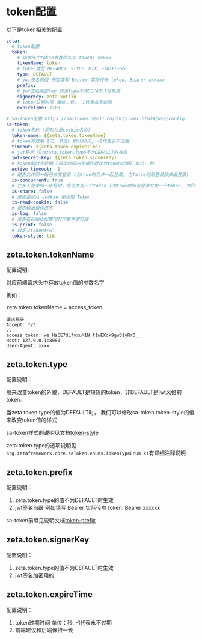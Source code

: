 # token配置

以下是token相关的配置
```yaml
zeta:
  # token配置
  token:
    # 请求头中token参数的名字 token: xxxxx
    tokenName: token
    # token类型 DEFAULT、STYLE、MIX、STATELESS
    type: DEFAULT
    # jwt签名前缀 例如填写 Bearer 实际传参 token: Bearer xxxxxx
    prefix:
    # jwt签名加密key 仅当type不为DEFAULT时有效
    signerKey: zeta-kotlin
    # token过期时间 单位：秒, -1代表永不过期
    expireTime: 7200

# Sa-Token配置 https://sa-token.dev33.cn/doc/index.html#/use/config
sa-token:
  # token名称 (同时也是cookie名称)
  token-name: ${zeta.token.tokenName}
  # token有效期 1天，单位s 默认30天, -1代表永不过期
  timeout: ${zeta.token.expireTime}
  # jwt秘钥 仅当zeta.token.type不为DEFAULT时有效
  jwt-secret-key: ${zeta.token.signerKey}
  # token临时有效期 (指定时间内无操作就视为token过期) 单位: 秒
  active-timeout: -1
  # 是否允许同一账号并发登录 (为true时允许一起登录, 为false时新登录挤掉旧登录)
  is-concurrent: true
  # 在多人登录同一账号时，是否共用一个token (为true时所有登录共用一个token, 为false时每次登录新建一个token)
  is-share: false
  # 是否尝试从 cookie 里读取 Token
  is-read-cookie: false
  # 是否输出操作日志
  is-log: false
  # 是否在初始化配置时打印版本字符画
  is-print: false
  # 自定义token样式
  token-style: tik
```

## zeta.token.tokenName
配置说明:

对应前端请求头中存放token值的参数名字

例如：

zeta.token.tokenName = access_token

```
请求标头
Accept: */*
...
access_token: we_HsCE7dLfyxuM1N_f1wEXck9gw31yRrD__
Host: 127.0.0.1:8080
User-Agent: xxxx
```

## zeta.token.type
配置说明：

用来改变token的外貌，DEFAULT是短短的token，非DEFAULT是jwt风格的token。

当zeta.token.type的值为DEFAULT时， 我们可以修改sa-token.token-style的值来改变token值的样式

sa-token样式的说明见文档[token-style](https://sa-token.dev33.cn/doc/index.html#/up/token-style)

zeta.token.type的选项说明见`org.zetaframework.core.saToken.enums.TokenTypeEnum.kt`有详细注释说明



## zeta.token.prefix
配置说明：
1. zeta.token.type的值不为DEFAULT时生效
2. jwt签名前缀 例如填写 Bearer 实际传参 token: Bearer xxxxxx

sa-token前缀见说明文档[token-prefix](https://sa-token.dev33.cn/doc/index.html#/up/token-prefix)



## zeta.token.signerKey

配置说明：
1. zeta.token.type的值不为DEFAULT时生效
2. jwt签名加密用的



## zeta.token.expireTime

配置说明：
1. token过期时间 单位：秒, -1代表永不过期
2. 前端建议和后端保持一致
